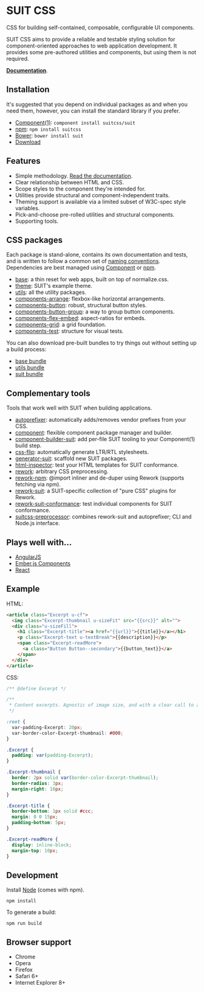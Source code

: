 # SUIT CSS

CSS for building self-contained, composable, configurable UI components.

SUIT CSS aims to provide a reliable and testable styling solution for
component-oriented approaches to web application development. It provides some
pre-authored utilities and components, but using them is not required.

**[Documentation](doc/README.md)**.

## Installation

It's suggested that you depend on individual packages as and when you need
them, however, you can install the standard library if you prefer.

* [Component(1)](http://github.com/component/component): `component install suitcss/suit`
* [npm](https://www.npmjs.org/): `npm install suitcss`
* [Bower](http://bower.io/): `bower install suit`
* [Download](https://github.com/suitcss/suit/releases)

## Features

* Simple methodology. [Read the documentation](doc/README.md).
* Clear relationship between HTML and CSS.
* Scope styles to the component they're intended for.
* Utilities provide structural and component-independent traits.
* Theming support is available via a limited subset of W3C-spec style variables.
* Pick-and-choose pre-rolled utilities and structural components.
* Supporting tools.

## CSS packages

Each package is stand-alone, contains its own documentation and tests, and is
written to follow a common set of [naming
conventions](doc/naming-conventions.md). Dependencies are best managed using
[Component](https://github.com/component/component/) or [npm](https://www.npmjs.org/).

* [base](https://github.com/suitcss/base/): a thin reset for web apps, built on top of normalize.css.
* [theme](https://github.com/suitcss/theme/): SUIT's example theme.
* [utils](https://github.com/suitcss/utils/): all the utility packages.
* [components-arrange](https://github.com/suitcss/components-arrange/): flexbox-like horizontal arrangements.
* [components-button](https://github.com/suitcss/components-button/): robust, structural button styles.
* [components-button-group](https://github.com/suitcss/components-button-group/): a way to group button components.
* [components-flex-embed](https://github.com/suitcss/components-flex-embed/): aspect-ratios for embeds.
* [components-grid](https://github.com/suitcss/components-grid/): a grid foundation.
* [components-test](https://github.com/suitcss/components-test/): structure for visual tests.

You can also download pre-built bundles to try things out without setting up a
build process:

* [base bundle](https://github.com/suitcss/base/releases)
* [utils bundle](https://github.com/suitcss/utils/releases)
* [suit bundle](https://github.com/suitcss/suit/releases)

## Complementary tools

Tools that work well with SUIT when building applications.

* [autoprefixer](https://github.com/ai/autoprefixer): automatically adds/removes vendor prefixes from your CSS.
* [component](https://github.com/component/component): flexible component package manager and builder.
* [component-builder-suit](https://github.com/suitcss/component-builder-suit): add per-file SUIT tooling to your Component(1) build step.
* [css-flip](https://github.com/twitter/css-flip): automatically generate LTR/RTL stylesheets.
* [generator-suit](https://github.com/suitcss/generator-suit): scaffold new SUIT packages.
* [html-inspector](https://github.com/philipwalton/html-inspector): test your HTML templates for SUIT conformance.
* [rework](https://github.com/reworkcss/rework): arbitrary CSS preprocessing.
* [rework-npm](https://github.com/conradz/rework-npm): @import inliner and de-duper using Rework (supports fetching via npm).
* [rework-suit](https://github.com/suitcss/rework-suit): a SUIT-specific collection of "pure CSS" plugins for Rework.
* [rework-suit-conformance](https://github.com/suitcss/rework-suit-conformance): test individual components for SUIT conformance.
* [suitcss-preprocessor](https://github.com/suitcss/preprocessor): combines rework-suit and autoprefixer; CLI and Node.js interface.

## Plays well with…

* [AngularJS](https://github.com/angular/angular.js)
* [Ember.js Components](http://emberjs.com/guides/components/)
* [React](https://github.com/facebook/react)

## Example

HTML:

```html
<article class="Excerpt u-cf">
  <img class="Excerpt-thumbnail u-sizeFit" src="{{src}}" alt="">
  <div class="u-sizeFill">
    <h1 class="Excerpt-title"><a href="{{url}}">{{title}}</a></h1>
    <p class="Excerpt-text u-textBreak">{{description}}</p>
    <span class="Excerpt-readMore">
      <a class="Button Button--secondary">{{button_text}}</a>
    </span>
  </div>
</article>
```

CSS:

```css
/** @define Excerpt */

/**
 * Content excerpts. Agnostic of image size, and with a clear call to action.
 */

:root {
  var-padding-Excerpt: 20px;
  var-border-color-Excerpt-thumbnail: #000;
}

.Excerpt {
  padding: var(padding-Excerpt);
}

.Excerpt-thumbnail {
  border: 2px solid var(border-color-Excerpt-thumbnail);
  border-radius: 3px;
  margin-right: 10px;
}

.Excerpt-title {
  border-bottom: 1px solid #ccc;
  margin: 0 0 15px;
  padding-bottom: 5px;
}

.Excerpt-readMore {
  display: inline-block;
  margin-top: 10px;
}
```

## Development

Install [Node](http://nodejs.org) (comes with npm).

```
npm install
```

To generate a build:

```
npm run build
```

## Browser support

* Chrome
* Opera
* Firefox
* Safari 6+
* Internet Explorer 8+
